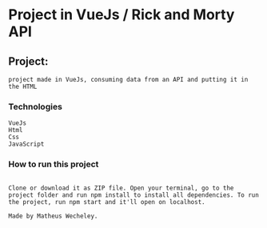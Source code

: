 # Project in VueJs / Rick and Morty API

## Project:
```
project made in VueJs, consuming data from an API and putting it in the HTML 
```

### Technologies
```
VueJs
Html
Css
JavaScript
```

### How to run this project
```

Clone or download it as ZIP file. Open your terminal, go to the project folder and run npm install to install all dependencies. To run the project, run npm start and it'll open on localhost.

Made by Matheus Wecheley.
```
